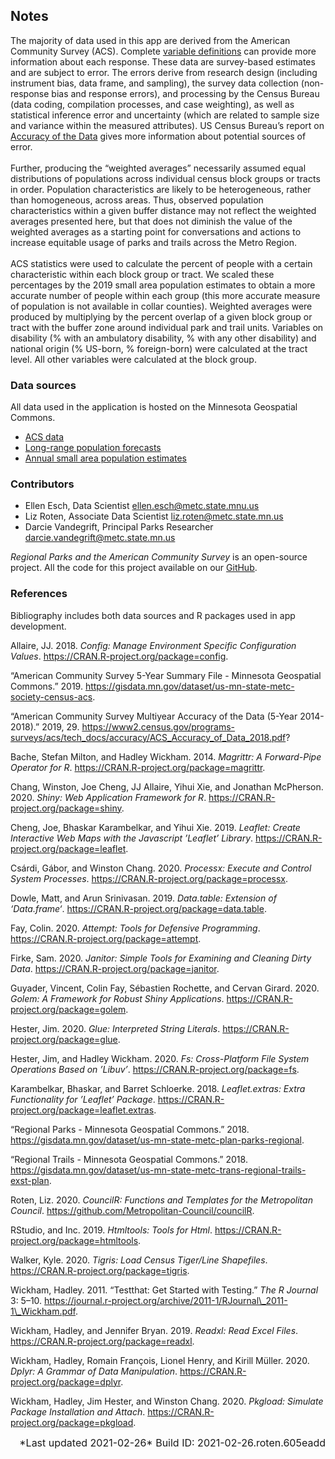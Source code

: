
## Notes

The majority of data used in this app are derived from the American
Community Survey (ACS). Complete
<a href="https://www2.census.gov/programs-surveys/acs/tech_docs/subject_definitions/2019_ACSSubjectDefinitions.pdf" target="_blank">variable
definitions</a> can provide more information about each response. These
data are survey-based estimates and are subject to error. The errors
derive from research design (including instrument bias, data frame, and
sampling), the survey data collection (non-response bias and response
errors), and processing by the Census Bureau (data coding, compilation
processes, and case weighting), as well as statistical inference error
and uncertainty (which are related to sample size and variance within
the measured attributes). US Census Bureau’s report on
<a href="https://www2.census.gov/programs-surveys/acs/tech_docs/accuracy/MultiyearACSAccuracyofData2017.pdf?#" target="_blank">Accuracy
of the Data</a> gives more information about potential sources of
error.  
<br> Further, producing the “weighted averages” necessarily assumed
equal distributions of populations across individual census block groups
or tracts in order. Population characteristics are likely to be
heterogeneous, rather than homogeneous, across areas. Thus, observed
population characteristics within a given buffer distance may not
reflect the weighted averages presented here, but that does not diminish
the value of the weighted averages as a starting point for conversations
and actions to increase equitable usage of parks and trails across the
Metro Region. <br></br> ACS statistics were used to calculate the
percent of people with a certain characteristic within each block group
or tract. We scaled these percentages by the 2019 small area population
estimates to obtain a more accurate number of people within each group
(this more accurate measure of population is not available in collar
counties). Weighted averages were produced by multiplying by the percent
overlap of a given block group or tract with the buffer zone around
individual park and trail units. Variables on disability (% with an
ambulatory disability, % with any other disability) and national origin
(% US-born, % foreign-born) were calculated at the tract level. All
other variables were calculated at the block group.

### Data sources

All data used in the application is hosted on the Minnesota Geospatial
Commons.

  - <a href="https://gisdata.mn.gov/dataset/us-mn-state-metc-society-census-acs" target="_blank">ACS
    data</a>
  - <a href="https://gisdata.mn.gov/dataset/us-mn-state-metc-trans-anlys-zones-frcst-taz-com" target="_blank">Long-range
    population forecasts</a>
  - <a href="https://gisdata.mn.gov/dataset/us-mn-state-metc-society-small-area-estimates" target="_blank">Annual
    small area population estimates</a>

### Contributors

  - Ellen Esch, Data Scientist
    [ellen.esch@metc.state.mnu.us](mailto:ellen.esch@metc.state.mn.us)
  - Liz Roten, Associate Data Scientist <liz.roten@metc.state.mn.us>  
  - Darcie Vandegrift, Principal Parks Researcher
    <darcie.vandegrift@metc.state.mn.us>

*Regional Parks and the American Community Survey* is an open-source
project. All the code for this project available on our
[GitHub](https://github.com/Metropolitan-Council/regionalparks.acs).

### References

Bibliography includes both data sources and R packages used in app
development.

<div id="refs" class="references">

<div id="ref-config">

<p>

Allaire, JJ. 2018. <em>Config: Manage Environment Specific Configuration
Values</em>.
<a href="https://CRAN.R-project.org/package=config" class="uri">https://CRAN.R-project.org/package=config</a>.

</p>

</div>

<div id="ref-noauthor_american">

<p>

“American Community Survey 5-Year Summary File - Minnesota Geospatial
Commons.” 2019.
<a href="https://gisdata.mn.gov/dataset/us-mn-state-metc-society-census-acs" class="uri">https://gisdata.mn.gov/dataset/us-mn-state-metc-society-census-acs</a>.

</p>

</div>

<div id="ref-noauthor_american-1">

<p>

“American Community Survey Multiyear Accuracy of the Data (5-Year
2014-2018).” 2019, 29.
<a href="https://www2.census.gov/programs-surveys/acs/tech_docs/accuracy/ACS_Accuracy_of_Data_2018.pdf?" class="uri"><https://www2.census.gov/programs-surveys/acs/tech_docs/accuracy/ACS_Accuracy_of_Data_2018.pdf>?</a>

</p>

</div>

<div id="ref-magrittr">

<p>

Bache, Stefan Milton, and Hadley Wickham. 2014. <em>Magrittr: A
Forward-Pipe Operator for R</em>.
<a href="https://CRAN.R-project.org/package=magrittr" class="uri">https://CRAN.R-project.org/package=magrittr</a>.

</p>

</div>

<div id="ref-shiny">

<p>

Chang, Winston, Joe Cheng, JJ Allaire, Yihui Xie, and Jonathan
McPherson. 2020. <em>Shiny: Web Application Framework for R</em>.
<a href="https://CRAN.R-project.org/package=shiny" class="uri">https://CRAN.R-project.org/package=shiny</a>.

</p>

</div>

<div id="ref-leaflet">

<p>

Cheng, Joe, Bhaskar Karambelkar, and Yihui Xie. 2019. <em>Leaflet:
Create Interactive Web Maps with the Javascript ’Leaflet’ Library</em>.
<a href="https://CRAN.R-project.org/package=leaflet" class="uri">https://CRAN.R-project.org/package=leaflet</a>.

</p>

</div>

<div id="ref-processx">

<p>

Csárdi, Gábor, and Winston Chang. 2020. <em>Processx: Execute and
Control System Processes</em>.
<a href="https://CRAN.R-project.org/package=processx" class="uri">https://CRAN.R-project.org/package=processx</a>.

</p>

</div>

<div id="ref-data.table">

<p>

Dowle, Matt, and Arun Srinivasan. 2019. <em>Data.table: Extension of
‘Data.frame‘</em>.
<a href="https://CRAN.R-project.org/package=data.table" class="uri">https://CRAN.R-project.org/package=data.table</a>.

</p>

</div>

<div id="ref-attempt">

<p>

Fay, Colin. 2020. <em>Attempt: Tools for Defensive Programming</em>.
<a href="https://CRAN.R-project.org/package=attempt" class="uri">https://CRAN.R-project.org/package=attempt</a>.

</p>

</div>

<div id="ref-janitor">

<p>

Firke, Sam. 2020. <em>Janitor: Simple Tools for Examining and Cleaning
Dirty Data</em>.
<a href="https://CRAN.R-project.org/package=janitor" class="uri">https://CRAN.R-project.org/package=janitor</a>.

</p>

</div>

<div id="ref-golem">

<p>

Guyader, Vincent, Colin Fay, Sébastien Rochette, and Cervan Girard.
2020. <em>Golem: A Framework for Robust Shiny Applications</em>.
<a href="https://CRAN.R-project.org/package=golem" class="uri">https://CRAN.R-project.org/package=golem</a>.

</p>

</div>

<div id="ref-glue">

<p>

Hester, Jim. 2020. <em>Glue: Interpreted String Literals</em>.
<a href="https://CRAN.R-project.org/package=glue" class="uri">https://CRAN.R-project.org/package=glue</a>.

</p>

</div>

<div id="ref-fs">

<p>

Hester, Jim, and Hadley Wickham. 2020. <em>Fs: Cross-Platform File
System Operations Based on ’Libuv’</em>.
<a href="https://CRAN.R-project.org/package=fs" class="uri">https://CRAN.R-project.org/package=fs</a>.

</p>

</div>

<div id="ref-leaflet.extras">

<p>

Karambelkar, Bhaskar, and Barret Schloerke. 2018. <em>Leaflet.extras:
Extra Functionality for ’Leaflet’ Package</em>.
<a href="https://CRAN.R-project.org/package=leaflet.extras" class="uri">https://CRAN.R-project.org/package=leaflet.extras</a>.

</p>

</div>

<div id="ref-noauthor_regional">

<p>

“Regional Parks - Minnesota Geospatial Commons.” 2018.
<a href="https://gisdata.mn.gov/dataset/us-mn-state-metc-plan-parks-regional" class="uri">https://gisdata.mn.gov/dataset/us-mn-state-metc-plan-parks-regional</a>.

</p>

</div>

<div id="ref-noauthor_regional-1">

<p>

“Regional Trails - Minnesota Geospatial Commons.” 2018.
<a href="https://gisdata.mn.gov/dataset/us-mn-state-metc-trans-regional-trails-exst-plan" class="uri">https://gisdata.mn.gov/dataset/us-mn-state-metc-trans-regional-trails-exst-plan</a>.

</p>

</div>

<div id="ref-councilR">

<p>

Roten, Liz. 2020. <em>CouncilR: Functions and Templates for the
Metropolitan Council</em>.
<a href="https://github.com/Metropolitan-Council/councilR" class="uri">https://github.com/Metropolitan-Council/councilR</a>.

</p>

</div>

<div id="ref-htmltools">

<p>

RStudio, and Inc. 2019. <em>Htmltools: Tools for Html</em>.
<a href="https://CRAN.R-project.org/package=htmltools" class="uri">https://CRAN.R-project.org/package=htmltools</a>.

</p>

</div>

<div id="ref-tigris">

<p>

Walker, Kyle. 2020. <em>Tigris: Load Census Tiger/Line Shapefiles</em>.
<a href="https://CRAN.R-project.org/package=tigris" class="uri">https://CRAN.R-project.org/package=tigris</a>.

</p>

</div>

<div id="ref-testthat">

<p>

Wickham, Hadley. 2011. “Testthat: Get Started with Testing.” <em>The R
Journal</em> 3: 5–10.
<a href="https://journal.r-project.org/archive/2011-1/RJournal_2011-1_Wickham.pdf" class="uri">https://journal.r-project.org/archive/2011-1/RJournal\_2011-1\_Wickham.pdf</a>.

</p>

</div>

<div id="ref-readxl">

<p>

Wickham, Hadley, and Jennifer Bryan. 2019. <em>Readxl: Read Excel
Files</em>.
<a href="https://CRAN.R-project.org/package=readxl" class="uri">https://CRAN.R-project.org/package=readxl</a>.

</p>

</div>

<div id="ref-dplyr">

<p>

Wickham, Hadley, Romain François, Lionel Henry, and Kirill Müller. 2020.
<em>Dplyr: A Grammar of Data Manipulation</em>.
<a href="https://CRAN.R-project.org/package=dplyr" class="uri">https://CRAN.R-project.org/package=dplyr</a>.

</p>

</div>

<div id="ref-pkgload">

<p>

Wickham, Hadley, Jim Hester, and Winston Chang. 2020. <em>Pkgload:
Simulate Package Installation and Attach</em>.
<a href="https://CRAN.R-project.org/package=pkgload" class="uri">https://CRAN.R-project.org/package=pkgload</a>.

</p>

</div>

</div>

<right style="font-size: 1rem; text-align: right; display: block;">
*Last updated 2021-02-26*  
Build ID: 2021-02-26.roten.605eadd  
</right>
